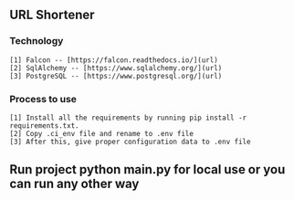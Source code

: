 ## URL Shortener

### Technology
    [1] Falcon -- [https://falcon.readthedocs.io/](url)
    [2] SqlAlchemy -- [https://www.sqlalchemy.org/](url)
    [3] PostgreSQL -- [https://www.postgresql.org/](url)

### Process to use
    [1] Install all the requirements by running pip install -r requirements.txt.
    [2] Copy .ci_env file and rename to .env file
    [3] After this, give proper configuration data to .env file

## Run project python main.py for local use or you can run any other way

